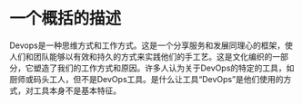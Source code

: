 # 一个概括的描述

Devops是一种思维方式和工作方式。这是一个分享服务和发展同理心的框架，使人们和团队能够以有效和持久的方式来实践他们的手工艺。这是文化编织的一部分，它塑造了我们的工作方式和原因。许多人认为关于DevOps的特定的工具，如厨师或码头工人，但不是DevOps工具。是什么让工具“DevOps”是他们使用的方式，对工具本身不是基本特征。

